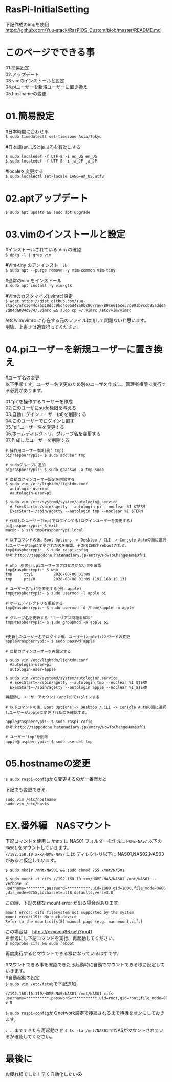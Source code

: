 # RasPi-InitialSetting

下記作成のimgを使用  
 https://github.com/Yuu-stack/RasPIOS-Custom/blob/master/README.md  
 
# このページでできる事  
01.簡易設定  
02.アップデート  
03.vimのインストールと設定  
04.piユーザーを新規ユーザーに置き換え  
05.hostnameの変更  

# 01.簡易設定  

#日本時間に合わせる  
`$ sudo timedatectl set-timezone Asia/Tokyo`

#日本語(en_USとja_JP)を有効にする  

    $ sudo localedef -f UTF-8 -i en_US en_US
    $ sudo localedef -f UTF-8 -i ja_JP ja_JP

#localeを変更する  
`$ sudo localectl set-locale LANG=en_US.utf8`

# 02.aptアップデート  

`$ sudo apt update && sudo apt upgrade`

# 03.vimのインストールと設定  

#インストールされている Vim の確認  
`$ dpkg -l | grep vim`

#Vim-tiny のアンインストール  
`$ sudo apt --purge remove -y vim-common vim-tiny`

#通常のvim をインストール  
`$ sudo apt install -y vim-gtk`

#Vimのカスタマイズ(.vimrc)設定  
`$ wget https://gist.github.com/Yuu-stack/afc3644c76d10dc39bd4c0ad48a0bc86/raw/89ce616ce37b991b9ccb95addda7d84da084d974/.vimrc && sudo cp ~/.vimrc /etc/vim/vimrc`

/etc/vim/vimrc に存在する元のファイルは消して問題ないと思います。  
削除、上書きは適宜行ってください。  

# 04.piユーザーを新規ユーザーに置き換え  

#ユーザ名の変更  
以下手順です。ユーザー名変更のため別のユーザを作成し、管理者権限で実行する必要があります。  

01."pi"を操作するユーザーを作成  
02.このユーザにsudo権限を与える  
03.自動ログインユーザー(pi)を削除する  
04.このユーザーでログインし直す  
05."pi"ユーザー名を変更する  
06.ホームディレクトリ、グループ名を変更する  
07.作成したユーザーを削除する  


    # 操作用ユーザー作成(例: tmp)
    pi@raspberrypi:~ $ sudo adduser tmp
    
    # sudoグループに追加
    pi@raspberrypi:~ $ sudo gpasswd -a tmp sudo
    
    # 自動ログインユーザー設定を削除する
    $ sudo vim /etc/lightdm/lightdm.conf 
      autologin-user=pi
      #autologin-user=pi
    
    $ sudo vim /etc/systemd/system/autologin@.service 
      # ExecStart=-/sbin/agetty --autologin pi --noclear %I $TERM
      ExecStart=-/sbin/agetty --autologin tmp --noclear %I $TERM
    
    # 作成したユーザー(tmp)でログインする(ログインユーザーを変更する)
    pi@raspberrypi:~ $ exit
    mac@:~ $ ssh tmp@raspberrypi.local
    
    # 以下コマンドの後、Boot Options -> Desktop / CLI -> Console Autoの順に選択しユーザーがtmpに変更されたのを確認、その後自動でrebootされる。
    tmp@raspberrypi:~ $ sudo raspi-cofig
    参考:http://teppodone.hatenadiary.jp/entry/HowToChangeNameOfPi
    
    # who　を実行しpiユーザーのプロセスがない事を確認
    tmp@raspberrypi:~ $ who
    tmp     tty1         2020-08-08 01:09
    tmp     pts/0        2020-08-08 01:09 (192.168.10.13)
    
    # ユーザー名"pi"を変更する(例: apple)
    tmp@raspberrypi:~ $ sudo usermod -l apple pi
    
    # ホームディレクトリを更新する
    tmp@raspberrypi:~ $ sudo usermod -d /home/apple -m apple
    
    # グループ名を更新する "エーリアス問題未解決"
    tmp@raspberrypi:~ $ sudo groupmod -n apple pi
    

    #更新したユーザー名でログイン後、ユーザー(apple)パスワードの変更
    apple@raspberrypi:~ $ sudo passwd apple
    
    # 自動ログインユーザーを再設定する
    
    $ sudo vim /etc/lightdm/lightdm.conf 
      #autologin-user=pi
      autologin-user=apple
      
    $ sudo vim /etc/systemd/system/autologin@.service 
      # ExecStart=-/sbin/agetty --autologin tmp --noclear %I $TERM
      ExecStart=-/sbin/agetty --autologin apple --noclear %I $TERM
    
    再起動し ユーザーアカウント(apple)でログインする
      
    # 以下コマンドの後、Boot Options -> Desktop / CLI -> Console Autoの順に選択しユーザーがappleに変更されたのを確認する。
    
    apple@raspberrypi:~ $ sudo raspi-cofig
    参考:http://teppodone.hatenadiary.jp/entry/HowToChangeNameOfPi
    
    # ユーザー"tmp"を削除
    apple@raspberrypi:~ $ sudo userdel tmp
    
    

# 05.hostnameの変更  

`$ sudo raspi-config`から変更するのが一番楽かと  

下記でも変更できる.  

    sudo vim /etc/hostname
    sudo vim /etc/hosts

# EX.番外編　NASマウント  

下記コマンドを使用し /mnt/ に NAS01 フォルダーを作成し `HOME-NAS/` 以下の `NAS01` をマウントしていきます。  
`//192.168.10.xxx/HOME-NAS/` には ディレクトリ以下に NAS01,NAS02,NAS03 があると仮定しています。  

    $ sudo mkdir /mnt/NAS01 && sudo chmod 755 /mnt/NAS01

`$ sudo mount -t cifs //192.168.10.xxx/HOME-NAS/NAS01 /mnt/NAS01 --verbose -o username=********,password=**********,uid=1000,gid=1000,file_mode=0666,dir_mode=0755,iocharset=utf8,defaults,vers=3.0`


この時、下記の様な mount error が出る場合があります。  

    mount error: cifs filesystem not supported by the system
    mount error(19): No such device
    Refer to the mount.cifs(8) manual page (e.g. man mount.cifs)
    
この場合は　https://x.momo86.net/?p=41  
を参考にし下記コマンドを実行、再起動してください。  
`$ modprobe cifs && sudo reboot`

再度実行するとマウントできる様になっているはずです。

#マウントできる事を確認できたら起動時に自動でマウントできる様に設定していきます。  
#自動起動の設定  
 `$ sudo vim /etc/fstab`で下記追加  

    //192.168.10.110/HOME-NAS/NAS01 /mnt/NAS01 cifs username=**********,password=***********,uid=root,gid=root,file_mode=0666,dir_mode=0755,iocharset=utf8,defaults 0 0 
    
`$ sudo raspi-config`からnetwork設定で接続されるまで待機をオンにしておきます。  

ここまでできたら再起動させ `$ ls -la /mnt/NAS01` でNASがマウントされているか確認してください。  

# 最後に

お疲れ様でした！早く自動化したい😭  




